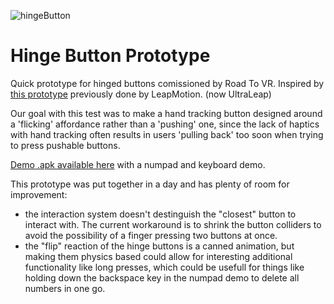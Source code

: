![hingeButton](https://user-images.githubusercontent.com/2615606/113931362-a9b4a480-97f2-11eb-96c4-ba42c087843d.gif)

# Hinge Button Prototype
Quick prototype for hinged buttons comissioned by Road To VR. Inspired by [this prototype](https://twitter.com/ultraleap_devs/status/1050065565774241794?s=20) previously done by LeapMotion. (now UltraLeap)

Our goal with this test was to make a hand tracking button designed around a 'flicking' affordance rather than a 'pushing' one, since the lack of haptics with hand tracking often results in users 'pulling back' too soon when trying to press pushable buttons. 

[Demo .apk available here](https://github.com/helemaalbigt/HingeButtons/releases) with a numpad and keyboard demo.

This prototype was put together in a day and has plenty of room for improvement:
* the interaction system doesn't destinguish the "closest" button to interact with. The current workaround is to shrink the button colliders to avoid the possibility of a finger pressing two buttons at once. 
* the "flip" reaction of the hinge buttons is a canned animation, but making them physics based could allow for interesting additional functionality like long presses, which could be usefull for things like holding down the backspace key in the numpad demo to delete all numbers in one go. 
